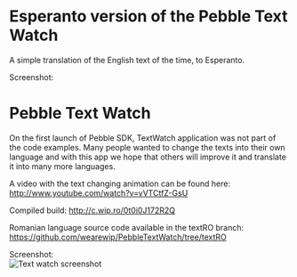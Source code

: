 Esperanto version of the Pebble Text Watch
==========================================

A simple translation of the English text of the time, to Esperanto.

Screenshot:


Pebble Text Watch
=================

On the first launch of Pebble SDK, TextWatch application was not part of the code examples.
Many people wanted to change the texts into their own language and with this app we hope that others will improve it 
and translate it into many more languages.

A video with the text changing animation can be found here: http://www.youtube.com/watch?v=vVTCtfZ-GsU

Compiled build: http://c.wip.ro/0t0i0J172R2Q

Romanian language source code available in the textRO branch: https://github.com/wearewip/PebbleTextWatch/tree/textRO

Screenshot:  
![Text watch screenshot](http://c.wip.ro/image/221C402K3y0t/photo.JPG)
